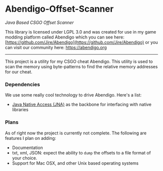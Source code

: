 # Abendigo-Offset-Scanner
_Java Based CSGO Offset Scanner_

This library is licensed under LGPL 3.0 and was created for use in my game modding platform called Abendigo which you
can see here: [https://github.com/Jire/Abendigo](https://github.com/Jire/Abendigo)  or you can visit our community here: https://abendigo.org

---

This project is a utility for my CSGO cheat Abendigo. This utility is used to scan the memory using byte-patterns to find the relative memory addresses for our cheat.

### Dependencies

We use some really cool technology to drive Abendigo. Here's a list:

- [Java Native Access (JNA)](https://github.com/java-native-access/jna) as the backbone for interfacing with native libraries

### Plans

As of right now the project is currently not complete. The following are features I plan on adding:
 - Documentation
 - txt, xml, JSON: expect the ability to `dump` the offsets to a file format of your choice.
 - Support for Mac OSX, and other Unix based operating systems